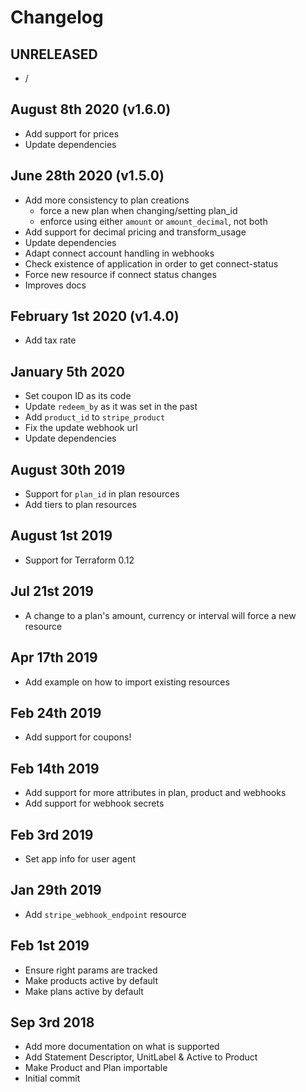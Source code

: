 # Changelog

## UNRELEASED

  * /


## August 8th 2020 (v1.6.0)

  * Add support for prices
  * Update dependencies


## June 28th 2020 (v1.5.0)

  * Add more consistency to plan creations
    * force a new plan when changing/setting plan_id
    * enforce using either `amount` or `amount_decimal`, not both
  * Add support for decimal pricing and transform_usage
  * Update dependencies
  * Adapt connect account handling in webhooks
  * Check existence of application in order to get connect-status
  * Force new resource if connect status changes
  * Improves docs


## February 1st 2020 (v1.4.0)

  * Add tax rate


## January 5th 2020

  * Set coupon ID as its code
  * Update `redeem_by` as it was set in the past
  * Add `product_id` to `stripe_product`
  * Fix the update webhook url
  * Update dependencies


## August 30th 2019

  * Support for `plan_id` in plan resources
  * Add tiers to plan resources


## August 1st 2019

  * Support for Terraform 0.12


## Jul 21st 2019

  * A change to a plan's amount, currency or interval will force a new resource


## Apr 17th 2019

  * Add example on how to import existing resources


## Feb 24th 2019

  * Add support for coupons!


## Feb 14th 2019

  * Add support for more attributes in plan, product and webhooks
  * Add support for webhook secrets


## Feb 3rd 2019

  * Set app info for user agent


## Jan 29th 2019

  * Add `stripe_webhook_endpoint` resource


## Feb 1st 2019

  * Ensure right params are tracked
  * Make products active by default
  * Make plans active by default


## Sep 3rd 2018

  * Add more documentation on what is supported
  * Add Statement Descriptor, UnitLabel & Active to Product
  * Make Product and Plan importable
  * Initial commit
